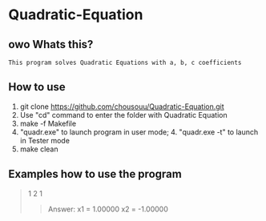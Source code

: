 # Quadratic-Equation

## owo Whats this?
    This program solves Quadratic Equations with a, b, c coefficients

## How to use 
1. git clone https://github.com/chousouu/Quadratic-Equation.git
2. Use "cd" command to enter the folder with Quadratic Equation
3. make -f Makefile 
4. "quadr.exe" to launch program in user mode;
    4. "quadr.exe -t" to launch in Tester mode
5. make clean

## Examples how to use the program
 > 1 2 1
 > > Answer:
 > x1 = 1.00000 x2 = -1.00000 
